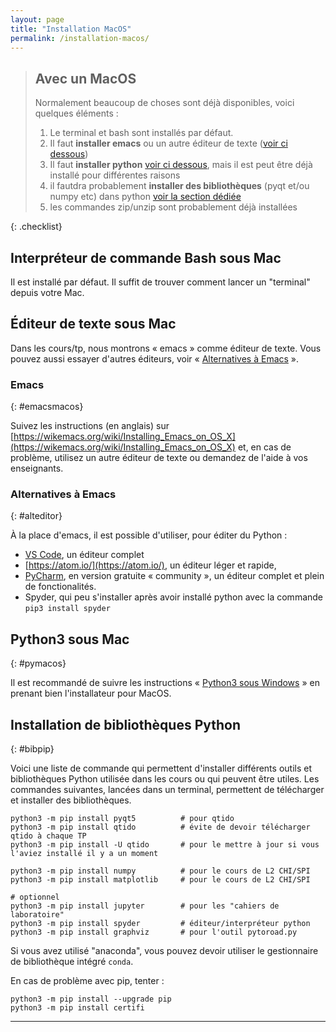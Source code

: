 ```yaml
---
layout: page
title: "Installation MacOS"
permalink: /installation-macos/
---
```


> ## Avec un MacOS
> Normalement beaucoup de choses sont déjà disponibles, voici quelques éléments :
> 
> 1. Le terminal et bash sont installés par défaut.
> 1. Il faut **installer emacs** ou un autre éditeur de texte ([voir ci dessous](#emacsmacos))
> 1. Il faut **installer python** [voir ci dessous](#pymacos), mais il est peut être déjà installé pour différentes raisons
> 1. il fautdra probablement **installer des bibliothèques** (pyqt et/ou numpy etc) dans python [voir la section dédiée](#bibpip)
> 1. les commandes zip/unzip sont probablement déjà installées
> 
{: .checklist}


## Interpréteur de commande Bash sous Mac

Il est installé par défaut.
Il suffit de trouver comment lancer un "terminal" depuis votre Mac.

## Éditeur de texte sous Mac

Dans les cours/tp, nous montrons « emacs » comme éditeur de texte.
Vous pouvez aussi essayer d'autres éditeurs, voir « [Alternatives à Emacs](#alteditor) ».

### Emacs
{: #emacsmacos}

Suivez les instructions (en anglais) sur [https://wikemacs.org/wiki/Installing_Emacs_on_OS_X](https://wikemacs.org/wiki/Installing_Emacs_on_OS_X) et, en cas de problème, utilisez un autre éditeur de texte ou demandez de l'aide à vos enseignants.

### Alternatives à Emacs
{: #alteditor}

À la place d'emacs, il est possible d'utiliser, pour éditer du Python :

- [VS Code](https://code.visualstudio.com/Download), un éditeur complet
- [https://atom.io/](https://atom.io/), un éditeur léger et rapide,
- [PyCharm](https://www.jetbrains.com/pycharm/download/#section=linux), en version gratuite « community », un éditeur complet et plein de fonctionalités.
- Spyder, qui peu s'installer après avoir installé python avec la commande `pip3 install spyder`


## Python3 sous Mac
{: #pymacos}

Il est recommandé de suivre les instructions « [Python3 sous Windows]({{page.root}}/installation-winold/#pywin) » en prenant bien l'installateur pour MacOS.

## Installation de bibliothèques Python
{: #bibpip}

Voici une liste de commande qui permettent d'installer différents outils et bibliothèques Python utilisée dans les cours ou qui peuvent être utiles.
Les commandes suivantes, lancées dans un terminal, permettent de télécharger et installer des bibliothèques.

~~~
python3 -m pip install pyqt5          # pour qtido
python3 -m pip install qtido          # évite de devoir télécharger qtido à chaque TP
python3 -m pip install -U qtido       # pour le mettre à jour si vous l'aviez installé il y a un moment

python3 -m pip install numpy          # pour le cours de L2 CHI/SPI
python3 -m pip install matplotlib     # pour le cours de L2 CHI/SPI

# optionnel
python3 -m pip install jupyter        # pour les "cahiers de laboratoire"
python3 -m pip install spyder         # éditeur/interpréteur python
python3 -m pip install graphviz       # pour l'outil pytoroad.py
~~~

Si vous avez utilisé "anaconda", vous pouvez devoir utiliser le gestionnaire de bibliothèque intégré `conda`.

En cas de problème avec pip, tenter :

~~~
python3 -m pip install --upgrade pip
python3 -m pip install certifi
~~~



-----------------------
